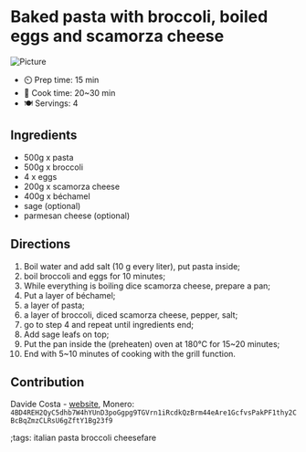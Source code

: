 # Baked pasta with broccoli, boiled eggs and scamorza cheese

![Picture](pix/baked-pasta-final.webp)

- ⏲️ Prep time: 15 min
- 🍳 Cook time: 20~30 min
- 🍽️ Servings: 4

## Ingredients 

- 500g x pasta
- 500g x broccoli
- 4 x eggs 
- 200g x scamorza cheese
- 400g x béchamel 
- sage (optional)
- parmesan cheese (optional)

## Directions 

1. Boil water and add salt (10 g every liter), put pasta inside;
2. boil broccoli and eggs for 10 minutes;
3. While everything is boiling dice scamorza cheese, prepare a pan;
4. Put a layer of béchamel;
5. a layer of pasta;
6. a layer of broccoli, diced scamorza cheese, pepper, salt;
7. go to step 4 and repeat until ingredients end;
8. Add sage leafs on top;
9. Put the pan inside the (preheaten) oven at 180°C for 15~20 minutes;
10. End with 5~10 minutes of cooking with the grill function.

## Contribution

Davide Costa - [website](davcloud.xyz), 
Monero: `4BD4REH2QyC5dhb7W4hYUnD3poGgpg9TGVrn1iRcdkQzBrm44eAre1GcfvsPakPF1thy2CBcBqZmzCLRsU6gZftY1Bg23f9`

;tags: italian pasta broccoli cheesefare

